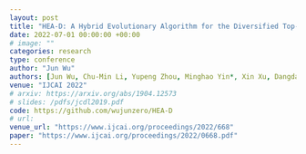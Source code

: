 ```yaml
---
layout: post
title: "HEA-D: A Hybrid Evolutionary Algorithm for the Diversified Top-$k$ Weight Clique Search Problem"
date: 2022-07-01 00:00:00 +00:00
# image: ""
categories: research
type: conference
author: "Jun Wu"
authors: [Jun Wu, Chu-Min Li, Yupeng Zhou, Minghao Yin*, Xin Xu, Dangdang Niu]
venue: "IJCAI 2022"
# arxiv: https://arxiv.org/abs/1904.12573
# slides: /pdfs/jcdl2019.pdf
code: https://github.com/wujunzero/HEA-D
# url: 
venue_url: "https://www.ijcai.org/proceedings/2022/668"
paper: "https://www.ijcai.org/proceedings/2022/0668.pdf"
---
```

